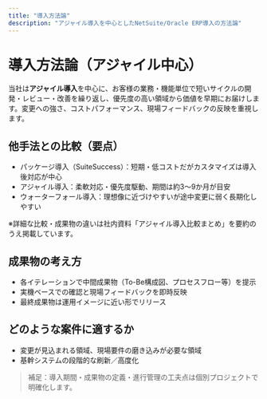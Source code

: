 ```yaml
---
title: "導入方法論"
description: "アジャイル導入を中心としたNetSuite/Oracle ERP導入の方法論"
---
```


# 導入方法論（アジャイル中心）

当社は**アジャイル導入**を中心に、お客様の業務・機能単位で短いサイクルの開発・レビュー・改善を繰り返し、優先度の高い領域から価値を早期にお届けします。変更への強さ、コストパフォーマンス、現場フィードバックの反映を重視します。

## 他手法との比較（要点）
- パッケージ導入（SuiteSuccess）：短期・低コストだがカスタマイズは導入後対応が中心
- アジャイル導入：柔軟対応・優先度駆動、期間は約3〜9か月が目安
- ウォーターフォール導入：理想像に近づけやすいが途中変更に弱く長期化しやすい

※詳細な比較・成果物の違いは社内資料「アジャイル導入比較まとめ」を要約のうえ掲載しています。

## 成果物の考え方
- 各イテレーションで中間成果物（To-Be構成図、プロセスフロー等）を提示
- 実機ベースでの確認と現場フィードバックを即時反映
- 最終成果物は運用イメージに近い形でリリース

## どのような案件に適するか
- 変更が見込まれる領域、現場要件の磨き込みが必要な領域
- 基幹システムの段階的な刷新／高度化

> 補足：導入期間・成果物の定義・進行管理の工夫点は個別プロジェクトで明確化します。

